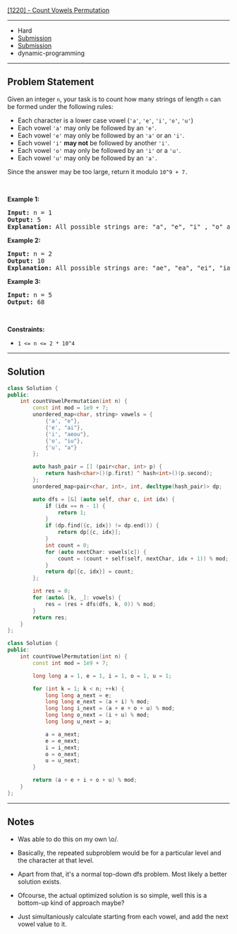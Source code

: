 [[1220] - Count Vowels Permutation](https://leetcode.com/problems/count-vowels-permutation)

---

- Hard
- [Submission](https://leetcode.com/problems/count-vowels-permutation/submissions/1085843305/)
- [Submission](https://leetcode.com/problems/count-vowels-permutation/submissions/1085848382/)
- dynamic-programming

---

## Problem Statement

<p>Given an integer <code>n</code>, your task is to count how many strings of length <code>n</code> can be formed under the following rules:</p>

<ul>
	<li>Each character is a lower case vowel&nbsp;(<code>&#39;a&#39;</code>, <code>&#39;e&#39;</code>, <code>&#39;i&#39;</code>, <code>&#39;o&#39;</code>, <code>&#39;u&#39;</code>)</li>
	<li>Each vowel&nbsp;<code>&#39;a&#39;</code> may only be followed by an <code>&#39;e&#39;</code>.</li>
	<li>Each vowel&nbsp;<code>&#39;e&#39;</code> may only be followed by an <code>&#39;a&#39;</code>&nbsp;or an <code>&#39;i&#39;</code>.</li>
	<li>Each vowel&nbsp;<code>&#39;i&#39;</code> <strong>may not</strong> be followed by another <code>&#39;i&#39;</code>.</li>
	<li>Each vowel&nbsp;<code>&#39;o&#39;</code> may only be followed by an <code>&#39;i&#39;</code> or a&nbsp;<code>&#39;u&#39;</code>.</li>
	<li>Each vowel&nbsp;<code>&#39;u&#39;</code> may only be followed by an <code>&#39;a&#39;.</code></li>
</ul>

<p>Since the answer&nbsp;may be too large,&nbsp;return it modulo <code>10^9 + 7.</code></p>

<p>&nbsp;</p>
<p><strong class="example">Example 1:</strong></p>

<pre>
<strong>Input:</strong> n = 1
<strong>Output:</strong> 5
<strong>Explanation:</strong> All possible strings are: &quot;a&quot;, &quot;e&quot;, &quot;i&quot; , &quot;o&quot; and &quot;u&quot;.
</pre>

<p><strong class="example">Example 2:</strong></p>

<pre>
<strong>Input:</strong> n = 2
<strong>Output:</strong> 10
<strong>Explanation:</strong> All possible strings are: &quot;ae&quot;, &quot;ea&quot;, &quot;ei&quot;, &quot;ia&quot;, &quot;ie&quot;, &quot;io&quot;, &quot;iu&quot;, &quot;oi&quot;, &quot;ou&quot; and &quot;ua&quot;.
</pre>

<p><strong class="example">Example 3:&nbsp;</strong></p>

<pre>
<strong>Input:</strong> n = 5
<strong>Output:</strong> 68</pre>

<p>&nbsp;</p>
<p><strong>Constraints:</strong></p>

<ul>
	<li><code>1 &lt;= n &lt;= 2 * 10^4</code></li>
</ul>


---

## Solution

```cpp
class Solution {
public:
    int countVowelPermutation(int n) {
        const int mod = 1e9 + 7;
        unordered_map<char, string> vowels = {
            {'a', "e"},
            {'e', "ai"},
            {'i', "aeou"},
            {'o', "iu"},
            {'u', "a"}
        };

        auto hash_pair = [] (pair<char, int> p) {
            return hash<char>()(p.first) ^ hash<int>()(p.second);
        };
        unordered_map<pair<char, int>, int, decltype(hash_pair)> dp;

        auto dfs = [&] (auto self, char c, int idx) {
            if (idx == n - 1) {
                return 1;
            }
            if (dp.find({c, idx}) != dp.end()) {
                return dp[{c, idx}];
            }
            int count = 0;
            for (auto nextChar: vowels[c]) {
                count = (count + self(self, nextChar, idx + 1)) % mod;
            }
            return dp[{c, idx}] = count;
        };

        int res = 0;
        for (auto& [k, _]: vowels) {
            res = (res + dfs(dfs, k, 0)) % mod;
        }
        return res;
    }
};
```

```cpp
class Solution {
public:
    int countVowelPermutation(int n) {
        const int mod = 1e9 + 7;

        long long a = 1, e = 1, i = 1, o = 1, u = 1;

        for (int k = 1; k < n; ++k) {
            long long a_next = e;
            long long e_next = (a + i) % mod;
            long long i_next = (a + e + o + u) % mod;
            long long o_next = (i + u) % mod;
            long long u_next = a;

            a = a_next;
            e = e_next;
            i = i_next;
            o = o_next;
            u = u_next;
        }

        return (a + e + i + o + u) % mod;
    }
};
```

---

## Notes

- Was able to do this on my own \o/.
- Basically, the repeated subproblem would be for a particular level and the character at that level.
- Apart from that, it's a normal top-down dfs problem. Most likely a better solution exists.


- Ofcourse, the actual optimized solution is so simple, well this is a bottom-up kind of approach maybe?
- Just simultaniously calculate starting from each vowel, and add the next vowel value to it.
